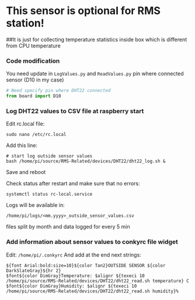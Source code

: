 # This sensor is optional for RMS station! 

##It is just for collecting temperature statistics inside box which is different from CPU temperature

### Code modification

You need update in `LogValues.py` and `ReadValues.py` pin where connected sensor (D10 in my case)
```Python
# Need specify pin where DHT22 connected
from board import D10
```

### Log DHT22 values to CSV file at raspberry start
Edit rc.local file:
```Shell
sudo nano /etc/rc.local
```
Add this line:
```
# start log outside sensor values
bash /home/pi/source/RMS-Related/devices/DHT22/dht22_log.sh &
```
Save and reboot

Check status after restart and make sure that no errors:
```Shell
systemctl status rc-local.service
```


Logs will be available in:

`/home/pi/logs/<mm.yyyy>_outside_sensor_values.csv`

files split by month and data logged for every 5 min

### Add information about sensor values to conkyrc file widget

Edit: `/home/pi/.conkyrc`
And add at the end next strings:

```
${font Arial:bold:size=10}${color Tan2}OUTSIDE SENSOR ${color DarkSlateGray}${hr 2}
$font${color DimGray}Temperature: $alignr ${texeci 10 /home/pi/source/RMS-Related/devices/DHT22/dht22_read.sh temperature} C
$font${color DimGray}Humidity: $alignr ${texeci 10 /home/pi/source/RMS-Related/devices/DHT22/dht22_read.sh humidity}%
```




